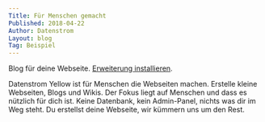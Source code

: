```yaml
---
Title: Für Menschen gemacht
Published: 2018-04-22
Author: Datenstrom
Layout: blog
Tag: Beispiel
---
```

Blog für deine Webseite. 
[Erweiterung installieren](https://github.com/datenstrom/yellow-extensions/tree/master/features/blog).

Datenstrom Yellow ist für Menschen die Webseiten machen. Erstelle kleine Webseiten, Blogs und Wikis. Der Fokus liegt auf Menschen und dass es nützlich für dich ist. Keine Datenbank, kein Admin-Panel, nichts was dir im Weg steht. Du erstellst deine Webseite, wir kümmern uns um den Rest.
